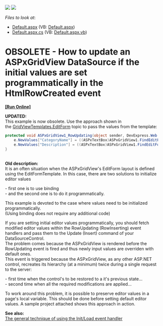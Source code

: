 <!-- default badges list -->
[![](https://img.shields.io/badge/Open_in_DevExpress_Support_Center-FF7200?style=flat-square&logo=DevExpress&logoColor=white)](https://supportcenter.devexpress.com/ticket/details/E457)
[![](https://img.shields.io/badge/📖_How_to_use_DevExpress_Examples-e9f6fc?style=flat-square)](https://docs.devexpress.com/GeneralInformation/403183)
<!-- default badges end -->
<!-- default file list -->
*Files to look at*:

* [Default.aspx](./CS/TestGridViewSite81/Default.aspx) (VB: [Default.aspx](./VB/TestGridViewSite81/Default.aspx))
* [Default.aspx.cs](./CS/TestGridViewSite81/Default.aspx.cs) (VB: [Default.aspx.vb](./VB/TestGridViewSite81/Default.aspx.vb))
<!-- default file list end -->
# OBSOLETE - How to update an ASPxGridView DataSource if the initial values are set programmatically in the HtmlRowCreated event
<!-- run online -->
**[[Run Online]](https://codecentral.devexpress.com/e457)**
<!-- run online end -->


<p><strong>UPDATED:<br></strong>This example is now obsolete. Use the approach shown in the <a href="https://documentation.devexpress.com/AspNet/DevExpress.Web.GridViewTemplates.EditForm.property">GridViewTemplates.EditForm</a> topic to pass the values from the template:</p>


```cs
protected void ASPxGridView1_RowUpdating(object sender, DevExpress.Web.Data.ASPxDataUpdatingEventArgs e) {
    e.NewValues["CategoryName"] = ((ASPxTextBox)ASPxGridView1.FindEditFormTemplateControl("txtCategoryName")).Text;
    e.NewValues["Description"] = ((ASPxTextBox)ASPxGridView1.FindEditFormTemplateControl("txtDescription")).Text;
}
```


<p><br><strong>Old description:</strong><br>It is an often situation when the ASPxGridView's EditForm layout is defined using the EditFormTemplate. In this case, there are two solutions to initialize editor values</p>
<p>- first one is to use binding <br>- and the second one is to do it programmatically.</p>
<p>This example is devoted to the case where values need to be initialized programmatically.<br>(Using binding does not require any additional code)</p>
<p>If you are setting initial editor values programmatically, you should fetch modified editor values within the RowUpdating (RowInserting) event handlers and pass them to the Update (Insert) command of your DataSourceControl. <br>The problem comes because the ASPxGridView is rendered before the RowUpdating event is fired and thus newly input values are overriden with default ones. <br>This event is triggered because the ASPxGridView, as any other ASP.NET control, recreates its hierarchy (at a minimum) twice during a single request to the server:</p>
<p>- first time when the control's to be restored to a it's previous state...<br>- second time when all the required modifications are applied...</p>
<p>To work around this problem, it is possible to preserve editor values in a page's local variable. This should be done before setting default editor values. A sample project attached shows this approach in action.</p>
<p><strong>See also:</strong><br> <a href="https://www.devexpress.com/Support/Center/p/K18282">The general technique of using the Init/Load event handler</a></p>

<br/>


